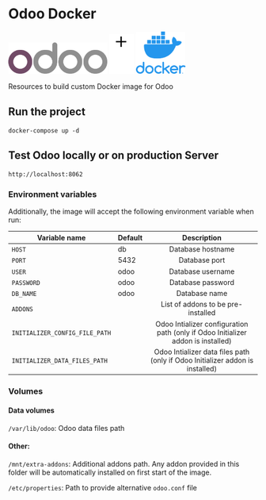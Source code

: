 # Odoo Docker
<p align="left">
  <img src="readme/odoo_logo.png" width="200" title="Odoo">
  <img src="readme/plus.png" width="50" title="Docker">
  <img src="readme/docker_logo.png" width="100" title="Docker">
</p>

Resources to build custom Docker image for Odoo

## Run the project

```
docker-compose up -d
```
## Test Odoo locally or on production Server
```
http://localhost:8062
```

### Environment variables

Additionally, the image will accept the following environment variable when run:

| Variable name                  | Default |                                    Description                                   |
|--------------------------------|---------|:--------------------------------------------------------------------------------:|
| `HOST`                         | db      | Database hostname                                                                |
| `PORT`                         | 5432    | Database port                                                                    |
| `USER`                         | odoo    | Database username                                                                |
| `PASSWORD`                     | odoo    | Database password                                                                |
| `DB_NAME`                      | odoo    | Database name                                                                    |
| `ADDONS`                       |         | List of addons to be pre-installed                                               |
| `INITIALIZER_CONFIG_FILE_PATH` |         | Odoo Intializer configuration path (only if Odoo Initializer addon is installed) |
| `INITIALIZER_DATA_FILES_PATH`  |         | Odoo Intializer data files path (only if Odoo Initializer addon is installed)    |


### Volumes

#### Data volumes
`/var/lib/odoo`: Odoo data files path

#### Other:
`/mnt/extra-addons`: Additional addons path. Any addon provided in this folder will be automatically installed on first start of the image.

`/etc/properties`: Path to provide alternative `odoo.conf` file
